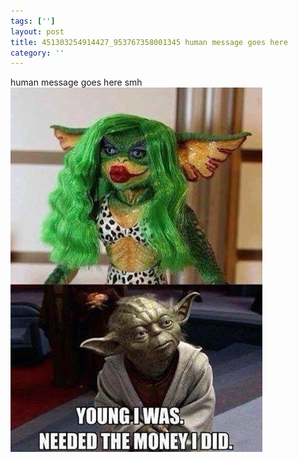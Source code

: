 ```yaml
---
tags: ['']
layout: post
title: 451303254914427_953767358001345 human message goes here
category: ''
---
```

human message goes here
smh
![451303254914427_953767358001345](/uploads/2015-5-11-451303254914427_953767358001345-human-message-goes-here.jpg)
